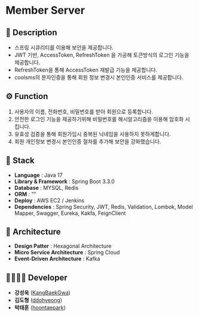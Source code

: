 # Member Server

## 📖 Description
- 스프링 시큐리티를 이용해 보안을 제공합니다.
- JWT 기반, AccessToken, RefreshToken 을 가공해 토큰방식의 로그인 기능을 제공합니다.
- RefreshToken을 통해 AccessToken 재발급 기능을 제공합니다.
- coolsms의 문자인증을 통해 회원 정보 변경시 본인인증 서비스를 제공합니다.

## ⚙ Function
1. 사용자의 이름, 전화번호, 비밀번호를 받아 회원으로 등록합니다.
2. 안전한 로그인 기능을 제공하기위해 비밀번호를 해시알고리즘을 이용해 암호화 시킵니다.
3. 유효성 검증을 통해 회원가입시 중복된 닉네임을 사용하지 못하게합니다.
4. 회원 개인정보 변경시 본인인증 절차를 추가해 보안을 강화했습니다.
   
## 🔧 Stack
 - **Language** : Java 17
 - **Library & Framework** : Spring Boot 3.3.0
 - **Database** : MYSQL, Redis
 - **ORM** : ""
 - **Deploy** : AWS EC2 / Jenkins
 - **Dependencies** : Spring Security, JWT, Redis, Validation, Lombok, Model Mapper, Swagger, Eureka, Kakfa, FeignClient

## 🔧 Architecture
- **Design Patter** : Hexagonal Architecture
- **Micro Service Architecture** : Spring Cloud
- **Event-Driven Architecture** : Kafka

## 👨‍👩‍👧‍👦 Developer
*  **강성욱** ([KangBaekGwa](https://github.com/KangBaekGwa))
*  **김도형** ([ddohyeong](https://github.com/ddohyeong))
*  **박태훈** ([hoontaepark](https://github.com/hoontaepark))
